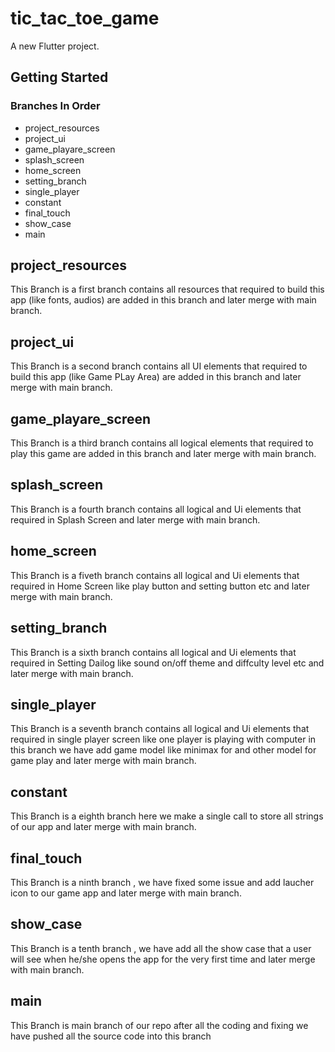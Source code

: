 # tic_tac_toe_game

A new Flutter project.

## Getting Started

### Branches In Order
* project_resources
* project_ui
* game_playare_screen
* splash_screen
* home_screen
* setting_branch
* single_player
* constant
* final_touch
* show_case
* main


## project_resources

This Branch is a first branch contains all resources that required to build this app (like fonts, audios) are added in this branch and later merge with main branch.


## project_ui

This Branch is a second branch contains all UI elements that required to build this app (like Game PLay Area) are added in this branch and later merge with main branch.


## game_playare_screen

This Branch is a third branch contains all logical  elements that required to play  this game  are added in this branch and later merge with main branch.

## splash_screen

This Branch is a fourth branch contains all logical and Ui  elements that required in Splash Screen and later merge with main branch.


## home_screen

This Branch is a fiveth branch contains all logical and Ui  elements that required in Home Screen like play button and setting button etc and later merge with main branch.


## setting_branch

This Branch is a sixth branch contains all logical and Ui  elements that required in Setting Dailog like sound on/off theme and diffculty level etc and later merge with main branch.


## single_player

This Branch is a seventh branch contains all logical and Ui  elements that required in single player screen like one player is playing with computer in this branch we have add game model like minimax for and other model for game play  and later merge with main branch.


## constant

This Branch is a eighth branch here we make a single call to store all strings of our app and later merge with main branch.

## final_touch 

This Branch is a ninth branch , we have fixed some issue and add laucher icon to our game app and later merge with main branch.

## show_case

This Branch is a tenth branch , we have add all the show case that a user will see when he/she opens the app for the very first time and later merge with main branch.


## main

This Branch is main branch of our repo after all the coding and fixing we have pushed all the source code into this branch





